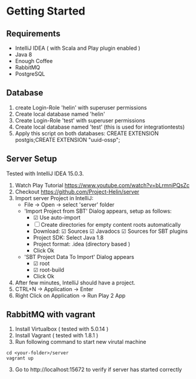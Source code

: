 # Getting Started

## Requirements
* IntelliJ IDEA ( with Scala and Play plugin enabled )
* Java 8
* Enough Coffee 
* RabbitMQ 
* PostgreSQL

## Database

1. create Login-Role 'helin' with superuser permissions
2. Create local database named 'helin'
3. Create Login-Role 'test' with superuser permissions
4. Create local database named 'test' (this is used for integrationtests)
5. Apply this script on both databases: CREATE EXTENSION postgis;CREATE EXTENSION "uuid-ossp";

## Server Setup
Tested with IntelliJ IDEA 15.0.3.

1. Watch Play Tutorial https://www.youtube.com/watch?v=bLrmnjPQsZc
2. Checkout https://github.com/Project-Helin/server
3. Import server Project in IntelliJ: 
    * File -> Open -> select 'server' folder
    * 'Import Project from SBT' Dialog appears, setup as follows:
        * ☑ Use auto-import
        * ☐ Create directories for empty content roots automatically
        * Download: ☑ Sources ☑ Javadocs ☑ Sources for SBT plugins
        * Project SDK: Select Java 1.8
        * Project format: .idea (directory based )
        * Click Ok
    * 'SBT Project Data To Import' Dialog appears
        * ☑ root
        * ☑ root-build
        * Click Ok
4. After few minutes, IntelliJ should have a project.
5. CTRL+N -> Application -> Enter 
6. Right Click on Application -> Run Play 2 App

## RabbitMQ with vagrant
1. Install Virtualbox ( tested with 5.0.14 )
1. Install Vagrant ( tested with 1.8.1 )
2. Run following command to start new virutal machine
 ```
 cd <your-folder>/server
 vagrant up
 ```
3. Go to http://localhost:15672 to verify if server has started correctly



